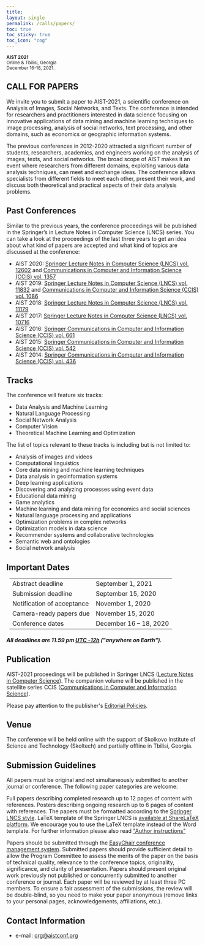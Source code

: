 ```yaml
---
title: 
layout: single
permalink: /calls/papers/
toc: true
toc_sticky: true
toc_icon: "cog"
---
```


<sub>**AIST 2021**  
Online & Tbilisi, Georgia  
December 16-18, 2021.

## CALL FOR PAPERS

We invite you to submit a paper to AIST-2021, a scientific conference on Analysis of Images, Social Networks, and Texts. The conference is intended for researchers and practitioners interested in data science focusing on innovative applications of data mining and machine learning techniques to image processing, analysis of social networks, text processing, and other domains, such as economics or geographic information systems.

The previous conferences in 2012-2020 attracted a significant number of students, researchers, academics, and engineers working on the analysis of images, texts, and social networks. The broad scope of AIST makes it an event where researchers from different domains, exploiting various data analysis techniques, can meet and exchange ideas. The conference allows specialists from different fields to meet each other, present their work, and discuss both theoretical and practical aspects of their data analysis problems.

## Past Conferences

Similar to the previous years, the conference proceedings will be published in the Springer’s in Lecture Notes in Computer Science (LNCS) series. You can take a look at the proceedings of the last three years to get an idea about what kind of papers are accepted and what kind of topics are discussed at the conference:

- AIST 2020: [Springer Lecture Notes in Computer Science (LNCS) vol. 12602](https://link.springer.com/book/10.1007/978-3-030-72610-2) and [Communications in Computer and Information Science (CCIS) vol. 1357](https://link.springer.com/book/10.1007/978-3-030-71214-3)
- AIST 2019: [Springer Lecture Notes in Computer Science (LNCS) vol. 11832](https://link.springer.com/book/10.1007/978-3-030-37334-4) and [Communications in Computer and Information Science (CCIS) vol. 1086](https://link.springer.com/book/10.1007/978-3-030-39575-9)
- AIST 2018: [Springer Lecture Notes in Computer Science (LNCS) vol. 11179](https://link.springer.com/book/10.1007/978-3-030-11027-7)
- AIST 2017: [Springer Lecture Notes in Computer Science (LNCS) vol. 10716](http://www.springer.com/us/book/9783319730127)
- AIST 2016: [Springer Communications in Computer and Information Science (CCIS) vol. 661](http://www.springer.com/en/book/9783319529196)
- AIST 2015: [Springer Communications in Computer and Information Science (CCIS) vol. 542](http://www.springer.com/en/book/9783319261225)
- AIST 2014: [Springer Communications in Computer and Information Science (CCIS) vol. 436](http://www.springer.com/en/book/9783319125794)

## Tracks

The conference will feature six tracks:

- Data Analysis and Machine Learning
- Natural Language Processing
- Social Network Analysis
- Computer Vision
- Theoretical Machine Learning and Optimization

The list of topics relevant to these tracks is including but is not limited to:

- Analysis of images and videos
- Computational linguistics
- Core data mining and machine learning techniques
- Data analysis in geoinformation systems
- Deep learning applications
- Discovering and analyzing processes using event data
- Educational data mining
- Game analytics
- Machine learning and data mining for economics and social sciences
- Natural language processing and applications
- Optimization problems in complex networks
- Optimization models in data science
- Recommender systems and collaborative technologies
- Semantic web and ontologies
- Social network analysis


<h2 id="dates">Important Dates</h2>

<center>
<table style="width: 97%">
    <tbody>
        <tr>
            <td>Abstract deadline</td>
            <td>September 1, 2021</td>
        </tr>
        <tr>
            <td>Submission deadline</td>
            <td>September 15, 2020</td>
        </tr>
        <tr>
            <td>Notification of acceptance</td>
            <td>November 1, 2020</td>
        </tr>
        <tr>
          <td>Camera-ready papers due</td>
          <td>November 15, 2020</td>
        </tr>       
        <tr>
            <td>Conference dates</td>
            <td>December 16 &ndash; 18, 2020</td>
        </tr>     
</tbody>
</table>
</center>

<h5>All deadlines are 11.59 pm <a target="_blank" href="https://www.timeanddate.com/time/zone/timezone/utc-12">UTC -12h</a> ("anywhere on Earth").</h5>


## Publication

AIST-2021 proceedings will be published in Springer LNCS ([Lecture Notes in Computer Science](https://www.springer.com/series/558)). The companion volume will be published in the satellite series CCIS ([Communications in Computer and Information Science](https://www.springer.com/series/7899)).

Please pay attention to the publisher's [Editorial Policies](https://www.springer.com/gp/authors-editors/journal-author/journal-author-helpdesk/editorial-policies/14214).
 
## Venue

The conference will be held online with the support of Skolkovo Institute of Science and Technology (Skoltech) and partially offline in Tbilisi, Georgia.
 
## Submission Guidelines

All papers must be original and not simultaneously submitted to another journal or conference. The following paper categories are welcome:

Full papers describing completed research up to 12 pages of content with references.
Posters describing ongoing research up to 6 pages of content with references.
The papers must be formatted according to the [Springer LNCS style](http://www.springer.com/computer/lncs?SGWID=0-164-6-793341-0). LaTeX template of the Springer LNCS is [available at ShareLaTeX platform](https://www.sharelatex.com/templates/journals/lecture-notes-in-computer-science-(lncs)). We encourage you to use the LaTeX template instead of the Word template. For further information please also read ["Author instructions"](http://www.springer.com/gp/computer-science/lncs/conference-proceedings-guidelines)

Papers should be submitted through the [EasyChair conference management system](https://easychair.org/). Submitted papers should provide sufficient detail to allow the Program Committee to assess the merits of the paper on the basis of technical quality, relevance to the conference topics, originality, significance, and clarity of presentation. Papers should present original work previously not published or concurrently submitted to another conference or journal. Each paper will be reviewed by at least three PC members. To ensure a fair assessment of the submissions, the review will be double-blind, so you need to make your paper anonymous (remove links to your personal pages, acknowledgements, affiliations, etc.).

## Contact Information
- e-mail: [org@aistconf.org](mailto:org@aistconf.org)

